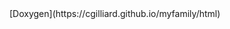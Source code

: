 <html>
    <head>
        <title>Documentation</title>
    </head>
    <body>
    [Doxygen](https://cgilliard.github.io/myfamily/html)
    </body>
</html>
